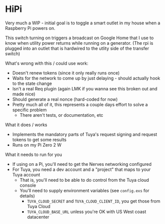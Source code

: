 # HiPi

Very much a WIP - initial goal is to toggle a smart outlet in my house when a Raspberry Pi powers on.

This switch turning on triggers a broadcast on Google Home that I use to know when utility power returns
while running on a generator.  (The rpi is plugged into an outlet that is hardwired to the utlity side of 
the transfer switch)

What's wrong with this / could use work:
  - Doesn't renew tokens (since it only really runs once)
  - Waits for the network to come up by just delaying - should actually hook to the state change
  - Isn't a real Req plugin (again LMK if you wanna see this broken out and made nice)
  - Should generate a real nonce (hard-coded for now)
  - Pretty much all of it, this represents a couple days effort to solve a specific problem
    - There aren't tests, or documentation, etc

What it does / works
  - Implements the mandatory parts of Tuya's request signing and request tokens to get some results
  - Runs on my Pi Zero 2 W

What it needs to run for you
  - If using on a Pi, you'll need to get the Nerves networking configured
  - For Tuya, you need a dev account and a "project" that maps to your Tuya account
    - That is, you'll need to be able to do control from the Tuya cloud console
    - You'll need to supply environment variables (see `config.exs` for details)
      - `TUYA_CLOUD_SECRET` and `TUYA_CLOUD_CLIENT_ID`, you get those from Tuya Cloud
      - `TUYA_CLOUD_BASE_URL` unless you're OK with US West coast datacenter
